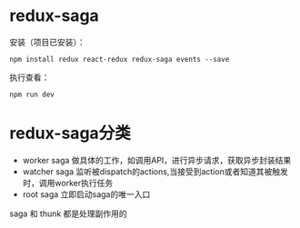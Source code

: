 # redux-saga

安装（项目已安装）：
```
npm install redux react-redux redux-saga events --save
```

执行查看：
```
npm run dev
```

# redux-saga分类
- worker saga 做具体的工作，如调用API，进行异步请求，获取异步封装结果
- watcher saga 监听被dispatch的actions,当接受到action或者知道其被触发时，调用worker执行任务
- root saga 立即启动saga的唯一入口


saga 和 thunk 都是处理副作用的